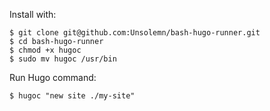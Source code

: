 Install with:
```
$ git clone git@github.com:Unsolemn/bash-hugo-runner.git
$ cd bash-hugo-runner
$ chmod +x hugoc
$ sudo mv hugoc /usr/bin
```

Run Hugo command:
```
$ hugoc "new site ./my-site"
```
